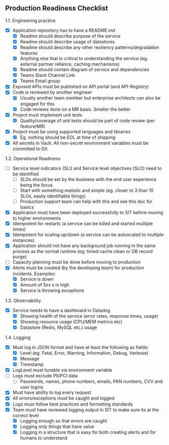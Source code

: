 ## Production Readiness Checklist

1.1. Engineering practice

* [x] Application repository has to have a README.md
    * [x] Readme should describe purpose of the service
    * [x] Readme should describe usage of datastores
    * [x] Readme should describe any other resiliency patterns/degradation features
    * [x] Anything else that is critical to understanding the service (eg. external partner reliance, caching mechanisms)
    * [x] Readme should contain diagram of service and dependencies
    * [x] Teams Slack Channel Link
    * [x] Teams Email group
* [x] Exposed APIs must be published on API portal (and API-Registry)
* [x] Code is reviewed by another engineer
    * [x] Usually another team member but enterprise architects can also be engaged for this
    * [x] Code reviews done on a MR basis. Smaller the better
* [x] Project must implement unit tests
    * [x] Quality/coverage of unit tests should be part of code review (per feature/MR)
* [x] Project must be using supported languages and libraries
    * [x] Eg. nothing should be EOL at time of shipping
* [x] All secrets in Vault. All non-secret environment variables must be committed to Git.

1.2. Operational Readiness

* [ ] Service level indicators (SLI) and Service level objectives (SLO) need to be identified
    * [ ] SLOs should be set by the business with the end user experience being the focus
    * [ ] Start with something realistic and simple (eg. closer to 3 than 10 SLOs, easily identifiable things)
    * [ ] Production support team can help with this and see this doc for basics
* [x] Application must have been deployed successfully to SIT before moving to higher environments
* [x] Idempotent for restarts (a service can be killed and started multiple times)
* [x] Idempotent for scaling up/down (a service can be autoscaled to multiple instances)
* [x] Application should not have any background job running in the same process as the normal runtime (eg: timed cache clean or DB record purge)
* [ ] Capacity planning must be done before moving to production
* [x] Alerts must be created (by the developing team) for production incidents. Examples:
    * [x] Service is down
    * [x] Amount of 5xx s is high
    * [x] Service is throwing exceptions

1.3. Observability

* [x] Service needs to have a dashboard in Datadog
    * [x] Showing health of the service (error rates, response times, usage)
    * [x] Showing resource usage (CPU/MEM metrics etc)
    * [x] Datastore (Redis, MySQL etc.) usage

1.4. Logging

* [x] Must log in JSON format and have at least the following as fields:
    * [x] Level (eg. Fatal, Error, Warning, Information, Debug, Verbose)
    * [x] Message
    * [x] Timestamp
* [x] LogLevel must tunable via environment variable
* [ ] Logs must exclude PII/PCI data
    * [ ] Passwords, names, phone numbers, emails, PAN numbers, CVV and user logins
* [x] Must have ability to log every request
* [x] All errors/exceptions must be caught and logged
* [x] Logs must follow best practices and formatting standards
* [x] Team must have reviewed logging output in SIT to make sure its at the correct level
    * [x] Logging enough so that errors are caught
    * [x] Logging only things that have value
    * [x] Logging in a structure that is easy for both creating alerts and for humans to understand